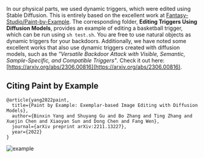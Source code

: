 In our physical parts, we used dynamic triggers, which were edited using Stable Diffusion. This is entirely based on the excellent work at [Fantasy-Studio/Paint-by-Example](https://github.com/Fantasy-Studio/Paint-by-Example). The corresponding folder, **Editing Triggers Using Diffusion Models**, provides an example of editing a basketball trigger, which can be run using `sh test.sh`. You are free to use natural objects as dynamic triggers for your backdoors. Additionally, we have noted some excellent works that also use dynamic triggers created with diffusion models, such as the *"Versatile Backdoor Attack with Visible, Semantic, Sample-Specific, and Compatible Triggers"*. Check it out here: [https://arxiv.org/abs/2306.00816](https://arxiv.org/abs/2306.00816).



## Citing Paint by Example

```
@article{yang2022paint,
  title={Paint by Example: Exemplar-based Image Editing with Diffusion Models},
  author={Binxin Yang and Shuyang Gu and Bo Zhang and Ting Zhang and Xuejin Chen and Xiaoyan Sun and Dong Chen and Fang Wen},
  journal={arXiv preprint arXiv:2211.13227},
  year={2022}
}
```
![example](https://github.com/user-attachments/assets/fcbb95ba-4b73-4425-8c59-ed77aa55e950)

